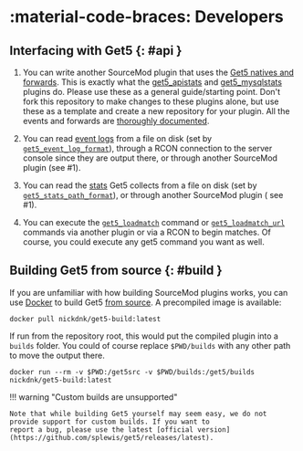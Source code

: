 # :material-code-braces: Developers

## Interfacing with Get5 {: #api }

1. You can write another SourceMod plugin that uses
   the [Get5 natives and forwards](https://github.com/splewis/get5/blob/master/scripting/include/get5.inc). This is
   exactly what the [get5_apistats](https://github.com/splewis/get5/blob/master/scripting/get5_apistats.sp)
   and [get5_mysqlstats](https://github.com/splewis/get5/blob/master/scripting/get5_mysqlstats.sp) plugins do. Please
   use these as a general guide/starting point. Don't fork this repository to make changes to these plugins alone, but
   use these as a template and create a new repository for your plugin. All the events and forwards
   are [thoroughly documented](./events_and_forwards.md).

2. You can read [event logs](./events_and_forwards.md) from a file on disk (set
   by [`get5_event_log_format`](./configuration.md#get5_event_log_format)), through a RCON connection to the server
   console since they are output there, or through another SourceMod plugin (see #1).

3. You can read the [stats](./stats_system.md) Get5 collects from a file on disk (set
   by [`get5_stats_path_format`](./configuration.md#get5_stats_path_format)), or through another SourceMod plugin (
   see #1).

4. You can execute the [`get5_loadmatch`](../commands/#get5_loadmatch) command
   or [`get5_loadmatch_url`](../commands/#get5_loadmatch_url) commands via another plugin or via a RCON
   to begin matches. Of course, you could execute any get5 command you want as well.

## Building Get5 from source {: #build }

If you are unfamiliar with how building SourceMod plugins works, you can use [Docker](https://www.docker.com/) to build
Get5 [from source](https://github.com/splewis/get5). A precompiled image is available:

```shell
docker pull nickdnk/get5-build:latest
```

If run from the repository root, this would put the compiled plugin into a `builds` folder. You could of course replace
`$PWD/builds` with any other path to move the output there.

```shell
docker run --rm -v $PWD:/get5src -v $PWD/builds:/get5/builds nickdnk/get5-build:latest
```

!!! warning "Custom builds are unsupported"

    Note that while building Get5 yourself may seem easy, we do not provide support for custom builds. If you want to
    report a bug, please use the latest [official version](https://github.com/splewis/get5/releases/latest).
